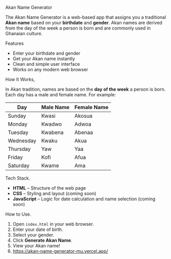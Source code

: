  Akan Name Generator 

The Akan Name Generator is a web-based app that assigns you a traditional **Akan name** based on your **birthdate** and **gender**. Akan names are derived from the day of the week a person is born and are commonly used in Ghanaian culture.

Features

- Enter your birthdate and gender
- Get your Akan name instantly
- Clean and simple user interface
- Works on any modern web browser

How It Works,

In Akan tradition, names are based on the **day of the week** a person is born. Each day has a male and female name. For example:

| Day       | Male Name | Female Name |
|-----------|-----------|-------------|
| Sunday    | Kwasi     | Akosua      |
| Monday    | Kwadwo    | Adwoa       |
| Tuesday   | Kwabena   | Abenaa      |
| Wednesday | Kwaku     | Akua        |
| Thursday  | Yaw       | Yaa         |
| Friday    | Kofi      | Afua        |
| Saturday  | Kwame     | Ama         |

 Tech Stack.

- **HTML** – Structure of the web page
- **CSS** – Styling and layout (coming soon)
- **JavaScript** – Logic for date calculation and name selection (coming soon)

 How to Use.

1. Open `index.html` in your web browser.
2. Enter your date of birth.
3. Select your gender.
4. Click **Generate Akan Name**.
5. View your Akan name!
6. https://akan-name-generator-mu.vercel.app/
